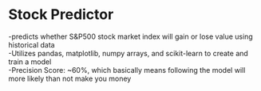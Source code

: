 # Stock Predictor  
-predicts whether S&P500 stock market index will gain or lose value using historical data  
-Utilizes pandas, matplotlib, numpy arrays, and scikit-learn to create and train a model  
-Precision Score: ~60%, which basically means following the model will more likely than not make you money  

